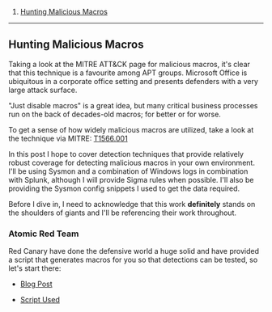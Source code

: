 1. [Hunting Malicious Macros](#first)
---

## Hunting Malicious Macros<a name="first"></a>

Taking a look at the MITRE ATT&CK page for malicious macros, it's clear that this technique is a favourite among APT groups. Microsoft Office is ubiquitous in a corporate office setting and presents defenders with a very large attack surface. 

"Just disable macros" is a great idea, but many critical business processes run on the back of decades-old macros; for better or for worse.

To get a sense of how widely malicious macros are utilized, take a look at the technique via MITRE: [T1566.001](https://attack.mitre.org/beta/techniques/T1566/001/)

In this post I hope to cover detection techniques that provide relatively robust coverage for detecting malicious macros in your own environment. I'll be using Sysmon and a combination of Windows logs in combination with Splunk, although I will provide Sigma rules when possible. I'll also be providing the Sysmon config snippets I used to get the data required. 

Before I dive in, I need to acknowledge that this work **definitely** stands on the shoulders of giants and I'll be referencing their work throughout. 

### Atomic Red Team

Red Canary have done the defensive world a huge solid and have provided a script that generates macros for you so that detections can be tested, so let's start there:

* [Blog Post](https://redcanary.com/blog/testing-initial-access-with-generate-macro-in-atomic-red-team/)

* [Script Used](https://github.com/redcanaryco/atomic-red-team/blob/master/ARTifacts/Initial_Access/generate-macro.ps1)

